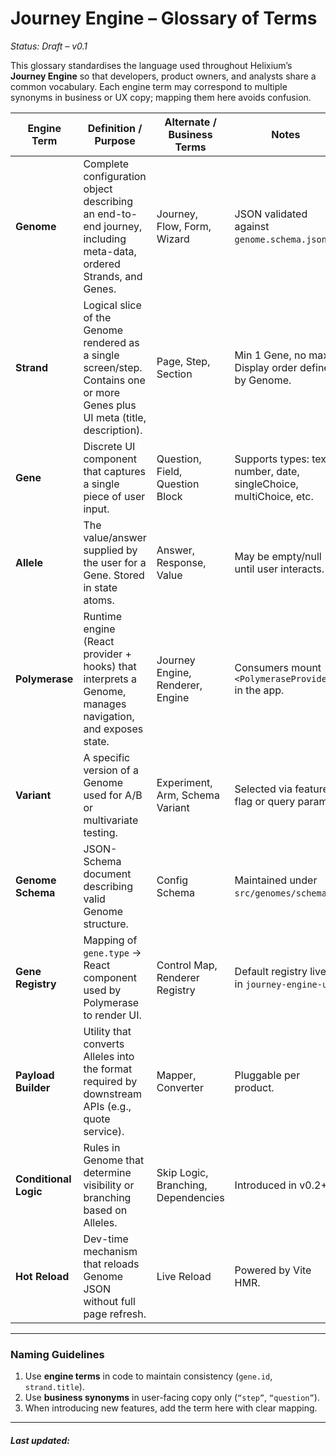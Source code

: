 # Journey Engine – Glossary of Terms

*Status: Draft – v0.1*

This glossary standardises the language used throughout Helixium’s **Journey Engine** so that developers, product owners, and analysts share a common vocabulary.  Each engine term may correspond to multiple synonyms in business or UX copy; mapping them here avoids confusion.

| Engine Term | Definition / Purpose | Alternate / Business Terms | Notes |
|-------------|---------------------|----------------------------|-------|
| **Genome** | Complete configuration object describing an end-to-end journey, including meta-data, ordered Strands, and Genes. | Journey, Flow, Form, Wizard | JSON validated against `genome.schema.json`. |
| **Strand** | Logical slice of the Genome rendered as a single screen/step. Contains one or more Genes plus UI meta (title, description). | Page, Step, Section | Min 1 Gene, no max. Display order defined by Genome. |
| **Gene** | Discrete UI component that captures a single piece of user input. | Question, Field, Question Block | Supports types: text, number, date, singleChoice, multiChoice, etc. |
| **Allele** | The value/answer supplied by the user for a Gene. Stored in state atoms. | Answer, Response, Value | May be empty/null until user interacts. |
| **Polymerase** | Runtime engine (React provider + hooks) that interprets a Genome, manages navigation, and exposes state. | Journey Engine, Renderer, Engine | Consumers mount `<PolymeraseProvider>` in the app. |
| **Variant** | A specific version of a Genome used for A/B or multivariate testing. | Experiment, Arm, Schema Variant | Selected via feature flag or query param. |
| **Genome Schema** | JSON-Schema document describing valid Genome structure. | Config Schema | Maintained under `src/genomes/schema/`. |
| **Gene Registry** | Mapping of `gene.type` → React component used by Polymerase to render UI. | Control Map, Renderer Registry | Default registry lives in `journey-engine-ui`. |
| **Payload Builder** | Utility that converts Alleles into the format required by downstream APIs (e.g., quote service). | Mapper, Converter | Pluggable per product. |
| **Conditional Logic** | Rules in Genome that determine visibility or branching based on Alleles. | Skip Logic, Branching, Dependencies | Introduced in v0.2+. |
| **Hot Reload** | Dev-time mechanism that reloads Genome JSON without full page refresh. | Live Reload | Powered by Vite HMR. |

---

### Naming Guidelines

1. Use **engine terms** in code to maintain consistency (`gene.id`, `strand.title`).  
2. Use **business synonyms** in user-facing copy only (`“step”`, `“question”`).  
3. When introducing new features, add the term here with clear mapping.

---

##### Last updated: <!-- date placeholder -->